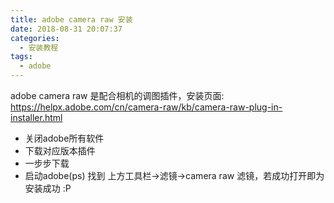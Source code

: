 ```yaml
---
title: adobe camera raw 安装
date: 2018-08-31 20:07:37
categories:
  - 安装教程
tags:
  - adobe
---
```


adobe camera raw 是配合相机的调图插件，安装页面: https://helpx.adobe.com/cn/camera-raw/kb/camera-raw-plug-in-installer.html

- 关闭adobe所有软件
- 下载对应版本插件
- 一步步下载
- 启动adobe(ps) 找到 上方工具栏->滤镜->camera raw 滤镜，若成功打开即为安装成功 :P
